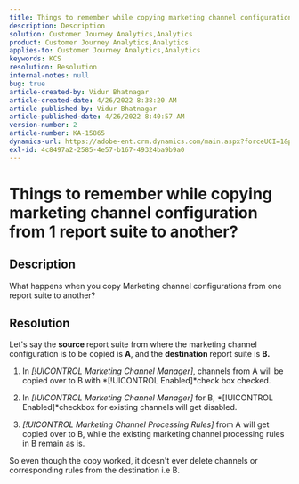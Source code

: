 ```yaml
---
title: Things to remember while copying marketing channel configuration from 1 report suite to another?
description: Description
solution: Customer Journey Analytics,Analytics
product: Customer Journey Analytics,Analytics
applies-to: Customer Journey Analytics,Analytics
keywords: KCS
resolution: Resolution
internal-notes: null
bug: true
article-created-by: Vidur Bhatnagar
article-created-date: 4/26/2022 8:38:20 AM
article-published-by: Vidur Bhatnagar
article-published-date: 4/26/2022 8:40:57 AM
version-number: 2
article-number: KA-15865
dynamics-url: https://adobe-ent.crm.dynamics.com/main.aspx?forceUCI=1&pagetype=entityrecord&etn=knowledgearticle&id=7b416a33-3cc5-ec11-a7b6-0022480a1004
exl-id: 4c8497a2-2585-4e57-b167-49324ba9b9a0
---
```

# Things to remember while copying marketing channel configuration from 1 report suite to another?

## Description


What happens when you copy Marketing channel configurations from one report suite to another?


## Resolution


Let's say the <b>source </b>report suite from where the marketing channel configuration is to be copied is <b>A</b>, and the <b>destination </b>report suite is <b>B.</b>

1. In *[!UICONTROL Marketing Channel Manager]*, channels from A will be copied over to B with *[!UICONTROL Enabled]*check box checked.

1. In *[!UICONTROL Marketing Channel Manager]* for B, *[!UICONTROL Enabled]*checkbox for existing channels will get disabled.

1. *[!UICONTROL Marketing Channel Processing Rules]* from A will get copied over to B, while the existing marketing channel processing rules in B remain as is.

So even though the copy worked, it doesn't ever delete channels or corresponding rules from the destination i.e B.
